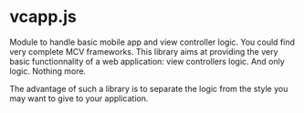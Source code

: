 vcapp.js
========

Module to handle basic mobile app and view controller logic. You could find very complete MCV frameworks. This library aims at providing the very basic functionnality of a web application: view controllers logic. And only logic. Nothing more.

The advantage of such a library is to separate the logic from the style you may want to give to your application.
